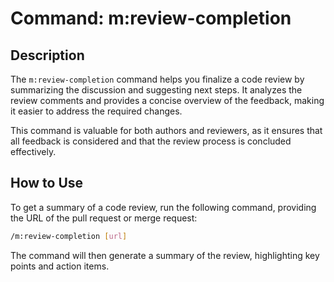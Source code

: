 # Command: m:review-completion

## Description

The `m:review-completion` command helps you finalize a code review by summarizing the discussion and suggesting next steps. It analyzes the review comments and provides a concise overview of the feedback, making it easier to address the required changes.

This command is valuable for both authors and reviewers, as it ensures that all feedback is considered and that the review process is concluded effectively.

## How to Use

To get a summary of a code review, run the following command, providing the URL of the pull request or merge request:

```bash
/m:review-completion [url]
```

The command will then generate a summary of the review, highlighting key points and action items.
